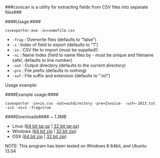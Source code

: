 ###csvscan is a utility for extracting fields from CSV files into separate files###

####Usage:####

`csvexporter.exe -in=somefile.csv`

- `-frag` : Overwrite files (defaults to "false")
- `-i` : Index of field to export (defaults to "1")
- `-in` : CSV file to import (must be supplied!)
- `-ni` : Name Index (field to name files by - must be unique and filename safe!, defaults to line number)
- `-out` : Output directory (defaults to the current directory)
- `-pre` : File prefix (defaults to nothing)
- `-suf` : File suffix and extension (defaults to ".txt")

Usage example: 

####Example usage:####

`csvexporter -in=in.csv -out=outdirectory -pre=Invoice- -suf=-2013.txt -i=2 -ni=1 -frag=true`

####Downloads####
*~ 1.3MB*
- Linux ([64 bit tar.gz][3] | [32 bit tar.gz][4])
- Windows ([64 bit zip][5] | [32 bit zip][6])
- OSX ([64 bit zip][7] | [32 bit zip][8])

NOTE: This program has been tested on Windows 8 64bit, and Ubuntu 13.04

[3]: http://downloads.intermer.net/csvscan/bin/linux_amd64/csvscan_linux_amd64.tar.gz
[4]: http://downloads.intermer.net/csvscan/bin/linux_386/csvscan_linux_386.tar.gz
[5]: http://downloads.intermer.net/csvscan/bin/windows_amd64/csvscan_windows_amd64.zip
[6]: http://downloads.intermer.net/csvscan/bin/windows_386/csvscan_windows_386.zip
[7]: http://downloads.intermer.net/csvscan/bin/darwin_amd64/csvscan_darwin_amd64.zip
[8]: http://downloads.intermer.net/csvscan/bin/darwin_386/csvscan_darwin_386.zip
[8]: http://downloads.intermer.net/csvscan/bin/darwin_386/csvscan_darwin_386.zip